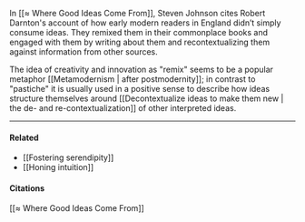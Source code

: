 In [[≈ Where Good Ideas Come From]], Steven Johnson cites Robert Darnton's account of how early modern readers in England didn’t simply consume ideas. They remixed them in their commonplace books and engaged with them by writing about them and recontextualizing them against information from other sources.

The idea of creativity and innovation as "remix" seems to be a popular metaphor [[Metamodernism | after postmodernity]]; in contrast to "pastiche" it is usually used in a positive sense to describe how ideas structure themselves around [[Decontextualize ideas to make them new | the de- and re-contextualization]] of other interpreted ideas.

---

#### Related

-   [[Fostering serendipity]]
-   [[Honing intuition]]

#### Citations

[[≈ Where Good Ideas Come From]]